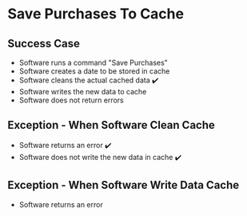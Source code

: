 # Save Purchases To Cache

## Success Case

- Software runs a command "Save Purchases"
- Software creates a date to be stored in cache
- Software cleans the actual cached data ✔️
- Software writes the new data to cache
- Software does not return errors

## Exception - When Software Clean Cache

- Software returns an error ✔️
- Software does not write the new data in cache ✔️

## Exception - When Software Write Data Cache

- Software returns an error
